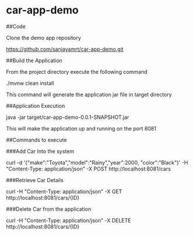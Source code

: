 # car-app-demo

##Code

Clone the demo app repository

https://github.com/sanjayamrt/car-app-demo.git

##Build the Application

From the project directory execute the following command

./mvnw clean install

This command will generate the application jar file in target directory

##Application Execution

java -jar target/car-app-demo-0.0.1-SNAPSHOT.jar

This will make the application up and running on the port 8081

##Commands to execute

###Add Car Into the system

curl -d '{"make":"Toyota","model":"Rainy","year":2000, "color":"Black"}' 
-H "Content-Type: application/json" -X POST http://localhost:8081/cars

###Retrieve Car Details

curl -H "Content-Type: application/json" -X GET http://localhost:8081/cars/{ID}

###Delete Car from the application

curl -H "Content-Type: application/json" -X DELETE http://localhost:8081/cars/{ID}








